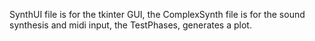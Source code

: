 SynthUI file is for the tkinter GUI, the ComplexSynth file is for the sound synthesis and midi input, the TestPhases, generates a plot.
